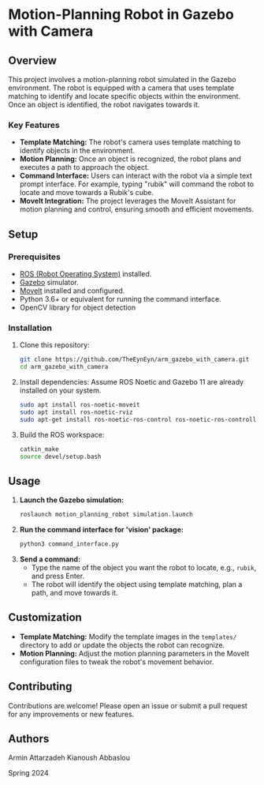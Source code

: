 
# Motion-Planning Robot in Gazebo with Camera

## Overview

This project involves a motion-planning robot simulated in the Gazebo environment. The robot is equipped with a camera that uses template matching to identify and locate specific objects within the environment. Once an object is identified, the robot navigates towards it.

### Key Features
- **Template Matching:** The robot's camera uses template matching to identify objects in the environment. 
- **Motion Planning:** Once an object is recognized, the robot plans and executes a path to approach the object.
- **Command Interface:** Users can interact with the robot via a simple text prompt interface. For example, typing "rubik" will command the robot to locate and move towards a Rubik's cube.
- **MoveIt Integration:** The project leverages the MoveIt Assistant for motion planning and control, ensuring smooth and efficient movements.

## Setup

### Prerequisites
- [ROS (Robot Operating System)](http://www.ros.org/) installed.
- [Gazebo](http://gazebosim.org/) simulator.
- [MoveIt](https://moveit.ros.org/) installed and configured.
- Python 3.6+ or equivalent for running the command interface.
- OpenCV library for object detection

### Installation
1. Clone this repository:
    ```bash
    git clone https://github.com/TheEynEyn/arm_gazebo_with_camera.git
    cd arm_gazebo_with_camera
    ```
2. Install dependencies:
    Assume ROS Noetic and Gazebo 11 are already installed on your system.
    ```bash
    sudo apt install ros-noetic-moveit
    sudo apt install ros-noetic-rviz
    sudo apt-get install ros-noetic-ros-control ros-noetic-ros-controllers

    ```
3. Build the ROS workspace:
    ```bash
    catkin_make
    source devel/setup.bash
    ```

## Usage

1. **Launch the Gazebo simulation:**
    ```bash
    roslaunch motion_planning_robot simulation.launch
    ```
2. **Run the command interface for 'vision' package:**
    ```bash
    python3 command_interface.py
    ```
3. **Send a command:**
   - Type the name of the object you want the robot to locate, e.g., `rubik`, and press Enter.
   - The robot will identify the object using template matching, plan a path, and move towards it.

## Customization

- **Template Matching:** Modify the template images in the `templates/` directory to add or update the objects the robot can recognize.
- **Motion Planning:** Adjust the motion planning parameters in the MoveIt configuration files to tweak the robot's movement behavior.

## Contributing

Contributions are welcome! Please open an issue or submit a pull request for any improvements or new features.

## Authors

Armin Attarzadeh
Kianoush Abbaslou

Spring 2024
